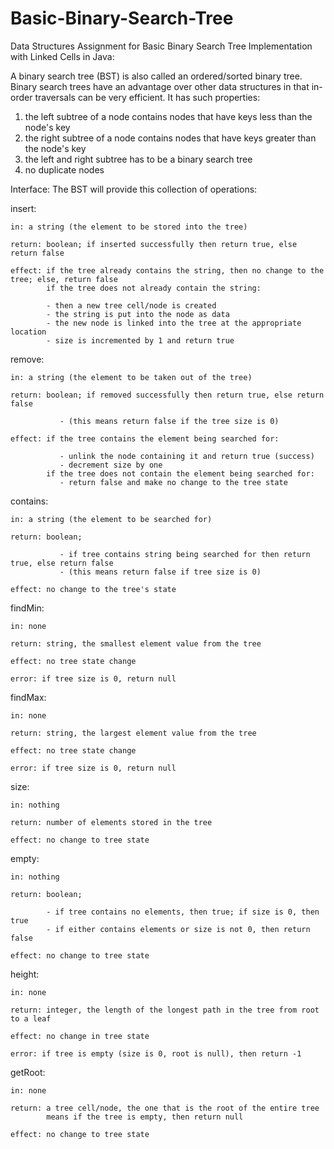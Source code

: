 # Basic-Binary-Search-Tree

Data Structures Assignment for Basic Binary Search Tree Implementation with Linked Cells in Java:

A binary search tree (BST) is also called an ordered/sorted binary tree. Binary search trees have an advantage over other data structures in that in-order traversals can be very efficient. It has such properties:
  1) the left subtree of a node contains nodes that have keys less than the node's key
  2) the right subtree of a node contains nodes that have keys greater than the node's key
  3) the left and right subtree has to be a binary search tree
  4) no duplicate nodes

Interface: The BST will provide this collection of operations:

  insert:
   
    in: a string (the element to be stored into the tree)
   
    return: boolean; if inserted successfully then return true, else return false
   
    effect: if the tree already contains the string, then no change to the tree; else, return false
            if the tree does not already contain the string: 
            
            - then a new tree cell/node is created
            - the string is put into the node as data
            - the new node is linked into the tree at the appropriate location
            - size is incremented by 1 and return true
              
  remove:
   
    in: a string (the element to be taken out of the tree)
   
    return: boolean; if removed successfully then return true, else return false
    
               - (this means return false if the tree size is 0)
   
    effect: if the tree contains the element being searched for: 
               
               - unlink the node containing it and return true (success)
               - decrement size by one
            if the tree does not contain the element being searched for:
               - return false and make no change to the tree state
  contains:
   
    in: a string (the element to be searched for)
   
    return: boolean; 
              
               - if tree contains string being searched for then return true, else return false
               - (this means return false if tree size is 0)
   
    effect: no change to the tree's state

  findMin:
   
    in: none
   
    return: string, the smallest element value from the tree
   
    effect: no tree state change
   
    error: if tree size is 0, return null

  findMax:
   
    in: none
   
    return: string, the largest element value from the tree
   
    effect: no tree state change
   
    error: if tree size is 0, return null

  size:
   
    in: nothing
   
    return: number of elements stored in the tree
   
    effect: no change to tree state

  empty:
   
    in: nothing
   
    return: boolean; 
            
            - if tree contains no elements, then true; if size is 0, then true
            - if either contains elements or size is not 0, then return false
   
    effect: no change to tree state

  height:
   
    in: none
   
    return: integer, the length of the longest path in the tree from root to a leaf
   
    effect: no change in tree state
   
    error: if tree is empty (size is 0, root is null), then return -1

  getRoot:
   
    in: none    
   
    return: a tree cell/node, the one that is the root of the entire tree
            means if the tree is empty, then return null
   
    effect: no change to tree state
